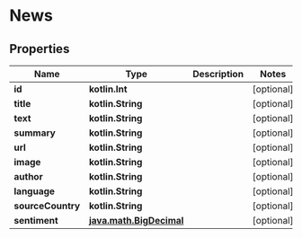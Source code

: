 
# News

## Properties
Name | Type | Description | Notes
------------ | ------------- | ------------- | -------------
**id** | **kotlin.Int** |  |  [optional]
**title** | **kotlin.String** |  |  [optional]
**text** | **kotlin.String** |  |  [optional]
**summary** | **kotlin.String** |  |  [optional]
**url** | **kotlin.String** |  |  [optional]
**image** | **kotlin.String** |  |  [optional]
**author** | **kotlin.String** |  |  [optional]
**language** | **kotlin.String** |  |  [optional]
**sourceCountry** | **kotlin.String** |  |  [optional]
**sentiment** | [**java.math.BigDecimal**](java.math.BigDecimal.md) |  |  [optional]



